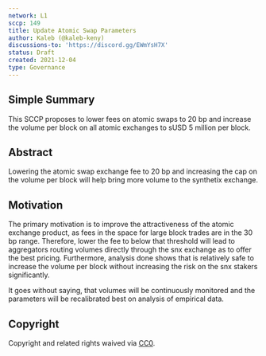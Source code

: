 ```yaml
---
network: L1
sccp: 149
title: Update Atomic Swap Parameters
author: Kaleb (@kaleb-keny)
discussions-to: 'https://discord.gg/EWmYsH7X'
status: Draft
created: 2021-12-04
type: Governance
---
```


## Simple Summary
<!--"If you can't explain it simply, you don't understand it well enough." Provide a simplified and layman-accessible explanation of the SCCP.-->

This SCCP proposes to lower fees on atomic swaps to 20 bp and increase the volume per block on all atomic exchanges to sUSD 5 million per block.

## Abstract
<!--A short (~200 word) description of the variable change proposed.-->

Lowering the atomic swap exchange fee to 20 bp and increasing the cap on the volume per block will help bring more volume to the synthetix exchange.

## Motivation
<!--The motivation is critical for SCCPs that want to update variables within Synthetix. It should clearly explain why the existing variable is not incentive aligned. SCCP submissions without sufficient motivation may be rejected outright.-->

The primary motivation is to improve the attractiveness of the atomic exchange product, as fees in the space for large block trades are in the 30 bp range. Therefore, lower the fee to below that threshold will lead to aggregators routing volumes directly through the snx exchange as to offer the best pricing. Furthermore, analysis done shows that is relatively safe to increase the volume per block without increasing the risk on the snx stakers significantly. 

It goes without saying, that volumes will be continuously monitored  and the parameters will be recalibrated best on analysis of empirical data. 


## Copyright
Copyright and related rights waived via [CC0](https://creativecommons.org/publicdomain/zero/1.0/).
